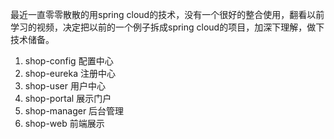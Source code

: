 最近一直零零散散的用spring cloud的技术，没有一个很好的整合使用，翻看以前学习的视频，决定把以前的一个例子拆成spring cloud的项目，加深下理解，做下技术储备。  
1. shop-config   配置中心
2. shop-eureka   注册中心
3. shop-user     用户中心
4. shop-portal   展示门户
5. shop-manager  后台管理
6. shop-web      前端展示
